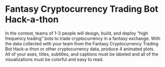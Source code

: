 # Fantasy Cryptocurrency Trading Bot Hack-a-thon

In the contest, teams of 1-3 people will design, build, and deploy “high frequency trading” bots to trade cryptocurrency in a fantasy exchange. 
With the data collected with your team from the Fantasy Cryptocurrency Trading Bot Hack-a-thon or other cryptocurrency data, produce 4 animated plots. All of your axes, titles, subtitles, and captions must be labeled and all of the visualizations must be colorful and easy to read.

